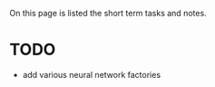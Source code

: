 On this page is listed the short term tasks and notes.

# TODO #

  * add various neural network factories
